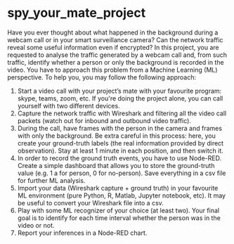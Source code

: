 # spy_your_mate_project

Have you ever thought about what happened in the background during a webcam call or in your smart surveillance camera? 
Can the network traffic reveal some useful information even if encrypted?
In this project, you are requested to analyse the traffic generated by a webcam call and, from such traffic, identify whether a person or only the background is recorded in the video. 
You have to approach this problem from a Machine Learning (ML) perspective.
To help you, you may follow the following approach:
1) Start a video call with your project’s mate with your favourite program: skype, teams, zoom, etc. 
   If you're doing the project alone, you can call yourself with two different devices.
2) Capture the network traffic with Wireshark and filtering all the video call packets (watch out for inbound and outbound video traffic).
3) During the call, have frames with the person in the camera and frames with only the background.
   Be extra careful in this process: here, you create your ground-truth labels (the real information provided by direct observation).
   Stay at least 1 minute in each position, and then switch it.
4) In order to record the ground truth events, you have to use Node-RED. Create a simple dashboard that allows you to store the ground-truth value (e.g. 1 a for person, 0 for no-person). 
   Save everything in a csv file for further ML analysis.
5) Import your data (Wireshark capture + ground truth) in your favourite ML environment (pure Python, R, Matlab, Jupyter notebook, etc). 
   It may be useful to convert your Wireshark file into a csv.
6) Play with some ML recognizer of your choice (at least two). Your final goal is to identify for each time interval whether the person was in the video or not.
7) Report your inferences in a Node-RED chart.
